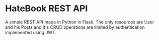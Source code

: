 # HateBook REST API
A simple REST API made in Python in Flask. The only resources are User and his Posts and it's CRUD operations are limited by authentication implemented using JWT.
